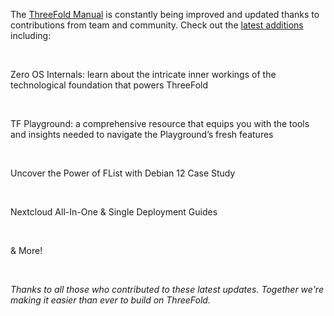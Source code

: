 The [ThreeFold Manual](https://manual.grid.tf/) is constantly being improved and updated thanks to contributions from team and community. Check out the [latest additions](https://forum.threefold.io/t/manual-updates-week-2-aug-2023/4036) including:

<br/>

Zero OS Internals: learn about the intricate inner workings of the technological foundation that powers ThreeFold

<br/>

TF Playground: a comprehensive resource that equips you with the tools and insights needed to navigate the Playground’s fresh features

<br/>

Uncover the Power of FList with Debian 12 Case Study

<br/>

Nextcloud All-In-One & Single Deployment Guides

<br/>

& More!

<br/>

*Thanks to all those who contributed to these latest updates. Together we're making it easier than ever to build on ThreeFold.*
